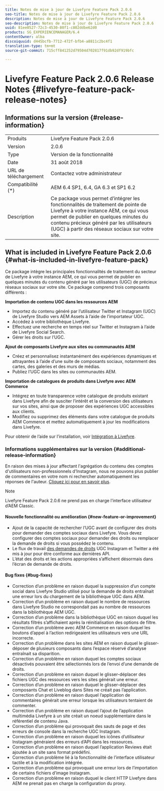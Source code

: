 ```yaml
---
title: Notes de mise à jour de Livefyre Feature Pack 2.0.6
seo-title: Notes de mise à jour de Livefyre Feature Pack 2.0.6
description: Notes de mise à jour de Livefyre Feature Pack 2.0.6
seo-description: Notes de mise à jour de Livefyre Feature Pack 2.0.6
uuid: 81ee0527-72c3-4530-80f1-c802ddbe62d0
products: SG_EXPERIENCEMANAGER/6.4
contentOwner: alba
discoiquuid: d445bcfb-7712-472f-bfb4-a8811c2bc4f1
translation-type: tm+mt
source-git-commit: 715cff841252d79504d702817f91db92df919bfc

---
```



# Livefyre Feature Pack 2.0.6 Release Notes {#livefyre-feature-pack-release-notes}

## Informations sur la version {#release-information}

<table> 
 <tbody>
  <tr>
   <td>Produits</td> 
   <td>Livefyre Feature Pack 2.0.6</td> 
  </tr>
  <tr>
   <td>Version</td> 
   <td>2.0.6</td> 
  </tr>
  <tr>
   <td>Type</td> 
   <td>Version de la fonctionnalité</td> 
  </tr>
  <tr>
   <td>Date</td> 
   <td>31 août 2018</td> 
  </tr>
  <tr>
   <td>URL de téléchargement<br /> </td> 
   <td>Contactez votre administrateur</td> 
  </tr>
  <tr>
   <td>Compatibilité (*)</td> 
   <td>AEM 6.4 SP1, 6.4, GA 6.3 et SP1 6.2</td> 
  </tr>
  <tr>
   <td>Description</td> 
   <td>Ce package vous permet d’intégrer les fonctionnalités de traitement de pointe de Livefyre à votre instance AEM, ce qui vous permet de publier en quelques minutes du contenu précieux généré par les utilisateurs (UGC) à partir des réseaux sociaux sur votre site.</td> 
  </tr>
 </tbody>
</table>

## What is included in Livefyre Feature Pack 2.0.6 {#what-is-included-in-livefyre-feature-pack}

Ce package intègre les principales fonctionnalités de traitement du secteur de Livefyre à votre instance AEM, ce qui vous permet de publier en quelques minutes du contenu généré par les utilisateurs (UGC) de précieux réseaux sociaux sur votre site. Ce package comprend trois composants différents :

**Importation de contenu UGC dans les ressources AEM**

* Importez du contenu généré par l’utilisateur Twitter et Instagram (UGC) de Livefyre Studio vers AEM Assets à l’aide de l’importateur UGC.
* Accédez à votre bibliothèque Livefyre.
* Effectuez une recherche en temps réel sur Twitter et Instagram à l’aide de Livefyre Social Search.
* Gérer les droits sur l’UGC.

**Ajout de composants Livefyre aux sites ou communautés AEM**

* Créez et personnalisez instantanément des expériences dynamiques et attrayantes à l’aide d’une suite de composants sociaux, notamment des cartes, des galeries et des murs de médias.
* Publiez l’UGC dans les sites ou communautés AEM.

**Importation de catalogues de produits dans Livefyre avec AEM Commerce**

* Intégrez en toute transparence votre catalogue de produits existant dans Livefyre afin de susciter l’intérêt et la conversion des utilisateurs sur vos sites, ainsi que de proposer des expériences UGC accessibles aux clients.
* Modifiez ou supprimez des éléments dans votre catalogue de produits AEM Commerce et mettez automatiquement à jour les modifications dans Livefyre.

Pour obtenir de l’aide sur l’installation, voir [Intégration à Livefyre](https://https://helpx.adobe.com/experience-manager/6-4/sites/administering/using/livefyre.html).

### Informations supplémentaires sur la version {#additional-release-information}

En raison des mises à jour affectant l&#39;agrégation du contenu des comptes d&#39;utilisateurs non-professionnels d&#39;Instagram, nous ne pouvons plus publier de commentaires en votre nom ni rechercher automatiquement les réponses de l&#39;auteur. [Cliquez ici pour en savoir plus](https://developers.facebook.com/blog/post/2018/04/04/facebook-api-platform-product-changes/).

>[!NOTE]
>
>Livefyre Feature Pack 2.0.6 ne prend pas en charge l’interface utilisateur d’AEM Classic.

#### Nouvelle fonctionnalité ou amélioration {#new-feature-or-improvement}

* Ajout de la capacité de rechercher l’UGC avant de configurer des droits pour demander des comptes sociaux dans Livefyre. Vous devez configurer des comptes sociaux pour demander des droits ou remplacer la demande de droits si vous possédez le contenu.
* Le flux de travail [des demandes de droits](https://https://helpx.adobe.com/experience-manager/6-4/sites/administering/using/livefyre.html) UGC Instagram et Twitter a été mis à jour pour être conforme aux dernières API.
* L’état des droits et les actions appropriées s’affichent désormais dans l’écran de demande de droits.

#### Bug fixes {#bug-fixes}

* Correction d’un problème en raison duquel la suppression d’un compte social dans Livefyre Studio utilisé pour la demande de droits entraînait une erreur lors du chargement de la bibliothèque UGC dans AEM.
* Correction d’un problème en raison duquel le nombre de ressources dans Livefyre Studio ne correspondait pas au nombre de ressources dans la bibliothèque AEM UGC.
* Correction d’un problème dans la bibliothèque UGC en raison duquel les résultats filtrés s’affichaient après la réinitialisation des options de filtre.
* Correction d’un problème avec AEM Commerce en raison duquel les boutons d’appel à l’action redirigeaient les utilisateurs vers une URL incorrecte.
* Correction d’un problème dans les sites AEM en raison duquel le glisser-déposer de plusieurs composants dans l’espace réservé d’analyse entraînait sa disparition.
* Correction d’un problème en raison duquel les comptes sociaux désactivés pouvaient être sélectionnés lors de l’envoi d’une demande de droits.
* Correction d’un problème en raison duquel le glisser-déplacer des fichiers UGC des ressources vers les sites générait une erreur.
* Correction d’un problème en raison duquel le glisser-déplacer des composants Chat et Liveblog dans Sites ne créait pas l’application.
* Correction d’un problème en raison duquel l’application de commentaires générait une erreur lorsque les utilisateurs tentaient de commenter.
* Correction d’un problème en raison duquel l’ajout de l’application multimédia Livefyre à un site créait un noeud supplémentaire dans le référentiel de contenu Java.
* Correction d’un problème qui provoquait des sauts de page et des erreurs de console dans la recherche UGC Instagram.
* Correction d’un problème en raison duquel les icônes d’utilisateur Instagram généraient des erreurs d’API dans les ressources.
* Correction d’un problème en raison duquel l’application Reviews était ajoutée à un site sans format prédéfini.
* Correction d’un problème lié à la fonctionnalité de l’interface utilisateur tactile et à la modification intégrée.
* Correction d’un problème qui provoquait une erreur lors de l’importation de certains fichiers d’image Instagram.
* Correction d’un problème en raison duquel le client HTTP Livefyre dans AEM ne prenait pas en charge la configuration du proxy.

